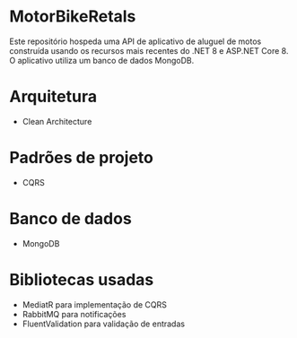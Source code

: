 # MotorBikeRetals #
Este repositório hospeda uma API de aplicativo de aluguel de motos construída usando os recursos mais recentes do .NET 8 e ASP.NET Core 8. O aplicativo utiliza um banco de dados MongoDB.

# Arquitetura
* Clean Architecture

# Padrões de projeto
* CQRS

# Banco de dados
* MongoDB

# Bibliotecas usadas
* MediatR para implementação de CQRS
* RabbitMQ para notificações
* FluentValidation para validação de entradas
